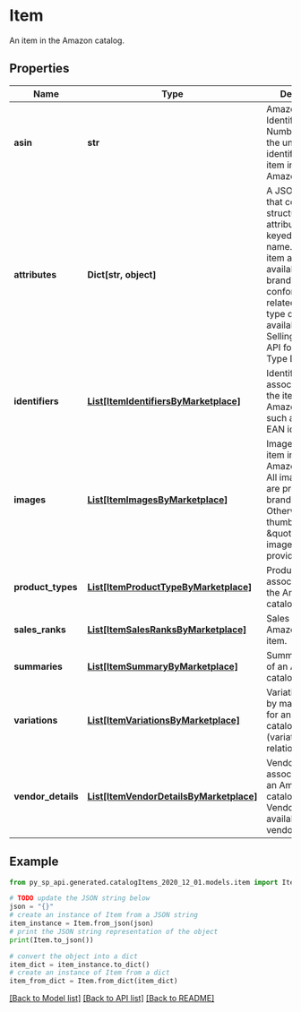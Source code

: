 # Item

An item in the Amazon catalog.

## Properties

Name | Type | Description | Notes
------------ | ------------- | ------------- | -------------
**asin** | **str** | Amazon Standard Identification Number (ASIN) is the unique identifier for an item in the Amazon catalog. | 
**attributes** | **Dict[str, object]** | A JSON object that contains structured item attribute data keyed by attribute name. Catalog item attributes are available only to brand owners and conform to the related product type definitions available in the Selling Partner API for Product Type Definitions. | [optional] 
**identifiers** | [**List[ItemIdentifiersByMarketplace]**](ItemIdentifiersByMarketplace.md) | Identifiers associated with the item in the Amazon catalog, such as UPC and EAN identifiers. | [optional] 
**images** | [**List[ItemImagesByMarketplace]**](ItemImagesByMarketplace.md) | Images for an item in the Amazon catalog. All image variants are provided to brand owners. Otherwise, a thumbnail of the \&quot;MAIN\&quot; image variant is provided. | [optional] 
**product_types** | [**List[ItemProductTypeByMarketplace]**](ItemProductTypeByMarketplace.md) | Product types associated with the Amazon catalog item. | [optional] 
**sales_ranks** | [**List[ItemSalesRanksByMarketplace]**](ItemSalesRanksByMarketplace.md) | Sales ranks of an Amazon catalog item. | [optional] 
**summaries** | [**List[ItemSummaryByMarketplace]**](ItemSummaryByMarketplace.md) | Summary details of an Amazon catalog item. | [optional] 
**variations** | [**List[ItemVariationsByMarketplace]**](ItemVariationsByMarketplace.md) | Variation details by marketplace for an Amazon catalog item (variation relationships). | [optional] 
**vendor_details** | [**List[ItemVendorDetailsByMarketplace]**](ItemVendorDetailsByMarketplace.md) | Vendor details associated with an Amazon catalog item. Vendor details are available to vendors only. | [optional] 

## Example

```python
from py_sp_api.generated.catalogItems_2020_12_01.models.item import Item

# TODO update the JSON string below
json = "{}"
# create an instance of Item from a JSON string
item_instance = Item.from_json(json)
# print the JSON string representation of the object
print(Item.to_json())

# convert the object into a dict
item_dict = item_instance.to_dict()
# create an instance of Item from a dict
item_from_dict = Item.from_dict(item_dict)
```
[[Back to Model list]](../README.md#documentation-for-models) [[Back to API list]](../README.md#documentation-for-api-endpoints) [[Back to README]](../README.md)


